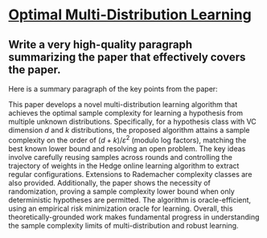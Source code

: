 # [Optimal Multi-Distribution Learning](https://arxiv.org/abs/2312.05134)

## Write a very high-quality paragraph summarizing the paper that effectively covers the paper.

 Here is a summary paragraph of the key points from the paper:

This paper develops a novel multi-distribution learning algorithm that achieves the optimal sample complexity for learning a hypothesis from multiple unknown distributions. Specifically, for a hypothesis class with VC dimension $d$ and $k$ distributions, the proposed algorithm attains a sample complexity on the order of $(d+k)/\varepsilon^2$ (modulo log factors), matching the best known lower bound and resolving an open problem. The key ideas involve carefully reusing samples across rounds and controlling the trajectory of weights in the Hedge online learning algorithm to extract regular configurations. Extensions to Rademacher complexity classes are also provided. Additionally, the paper shows the necessity of randomization, proving a sample complexity lower bound when only deterministic hypotheses are permitted. The algorithm is oracle-efficient, using an empirical risk minimization oracle for learning. Overall, this theoretically-grounded work makes fundamental progress in understanding the sample complexity limits of multi-distribution and robust learning.
